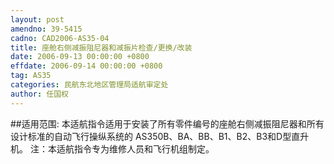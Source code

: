 ```yaml
---
layout: post
amendno: 39-5415
cadno: CAD2006-AS35-04
title: 座舱右侧减振阻尼器和减振片检查/更换/改装
date: 2006-09-13 00:00:00 +0800
effdate: 2006-09-14 00:00:00 +0800
tag: AS35
categories: 民航东北地区管理局适航审定处
author: 任国权
---
```


##适用范围:
本适航指令适用于安装了所有零件编号的座舱右侧减振阻尼器和所有设计标准的自动飞行操纵系统的 AS350B、BA、BB、B1、B2、B3和D型直升机。 注：本适航指令专为维修人员和飞行机组制定。

